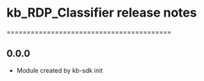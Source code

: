 # kb_RDP_Classifier release notes
=========================================

0.0.0
-----
* Module created by kb-sdk init
